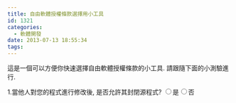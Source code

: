 ```yaml
---
title: 自由軟體授權條款選擇用小工具
id: 1321
categories:
  - 軟體開發
date: 2013-07-13 18:55:34
tags:
---
```


這是一個可以方便你快速選擇自由軟體授權條款的小工具.
請跟隨下面的小測驗進行.

<!--more-->

<div id="da">
1.當他人對您的程式進行修改後, 是否允許其封閉源程式?
<input type="radio" name="radio1" id="a1" onclick="jQuery('.chooser2,.chooser3,.choosed').hide('fast');jQuery('#da2').slideUp('fast');jQuery('#da1').show(500);" value="a">是</input><input type="radio" name="radio1" id="a2"  onclick="jQuery('.chooser2,.chooser3,.choosed').hide('fast');jQuery('#da1').slideUp('fast');jQuery('#da2').show(500);" value="a">否</input>
</div>

<div id="da1" class="chooser2" style="display:none;">
2.被修改後的文件是否必須放置版權說明?
<input type="radio" name="radio2" id="a11" onclick="jQuery('.chooser3,.choosed').hide('fast');jQuery('#da12').slideUp('fast');jQuery('#da11').show(500);" value="a">是</input><input type="radio" name="radio2" id="a12" onclick="jQuery('.chooser3,.choosed').hide('fast');jQuery('#da11').slideUp('fast');jQuery('#da12').show(500);" value="a">否</input>
</div>

<div id="da11" class="choosed" style="display:none;">
選擇**Apache許可證(Apache License)**
[http://www.apache.org/licenses/](http://www.apache.org/licenses/)
</div>

<div id="da12" class="chooser3" style="display:none;">
3.衍生版本是否可以使用你的名義進行銷售?
<input type="radio" name="radio3" id="a121" onclick="jQuery('.choosed').hide('fast');jQuery('#da122').slideUp('fast');jQuery('#da121').show(500);" value="a">是</input><input type="radio" name="radio3" id="a122" onclick="jQuery('.choosed').hide('fast');jQuery('#da121').slideUp('fast');jQuery('#da122').show(500);" value="a">否</input>
</div>

<div id="da121" class="choosed" style="display:none;">
選擇**MIT授權條款（The MIT License）**
[http://opensource.org/licenses/mit-license.php](http://opensource.org/licenses/mit-license.php)
</div>

<div id="da122" class="choosed" style="display:none;">
選擇**BSD授權條款（Berkeley Software Distribution license）**
[http://www.opensource.org/licenses/bsd-license.php](http://www.opensource.org/licenses/bsd-license.php)
</div>

<div id="da2" class="chooser2" style="display:none;">
2.新增代碼是否採用相同許可證?
<input type="radio" name="radio2" id="a21" onclick="jQuery('.chooser3,.choosed').hide('fast');jQuery('#da22').slideUp('fast');jQuery('#da21').show(500);" value="a">是</input><input type="radio" name="radio2" id="a22" onclick="jQuery('.chooser3,.choosed').hide('fast');jQuery('#da21').slideUp('fast');jQuery('#da22').show(500);" value="a">否</input>
</div>

<div id="da21" class="choosed" style="display:none;">
選擇**GNU 通用公眾授權條款（GNU General Public License）**
[http://www.gnu.org/licenses/gpl.html](http://www.gnu.org/licenses/gpl.html)
</div>

<div id="da22" class="chooser3" style="display:none;">
3.是否需要對源程式的修改之處提供說明文檔?
<input type="radio" name="radio3" id="a221" onclick="jQuery('.choosed').hide('fast');jQuery('#da222').slideUp('fast');jQuery('#da221').show(500);" value="a">是</input><input type="radio" name="radio3" id="a222" onclick="jQuery('.choosed').hide('fast');jQuery('#da221').slideUp('fast');jQuery('#da222').show(500);" value="a">否</input>
</div>

<div id="da221" class="choosed" style="display:none;">
選擇**Mozilla公共許可證（Mozilla Public License）**
[http://www.mozilla.org/MPL/](http://www.mozilla.org/MPL/)
</div>

<div id="da222" class="choosed" style="display:none;">
選擇**GNU宽通用公共许可证（GNU Lesser General Public License）**
[http://www.gnu.org/licenses/lgpl.html](http://www.gnu.org/licenses/lgpl.html)
</div>

